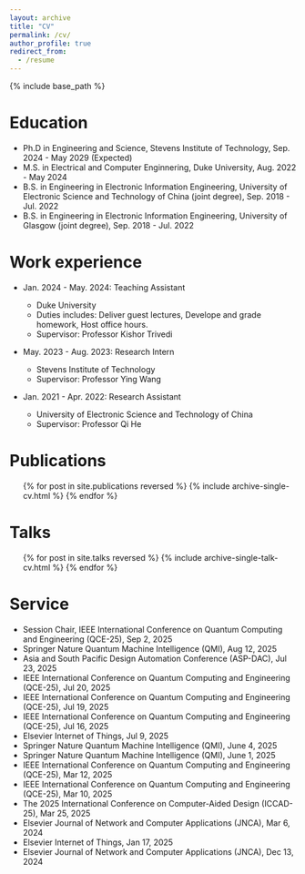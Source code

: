 ```yaml
---
layout: archive
title: "CV"
permalink: /cv/
author_profile: true
redirect_from:
  - /resume
---
```


{% include base_path %}

Education
======
* Ph.D in Engineering and Science, Stevens Institute of Technology, Sep. 2024 - May 2029 (Expected)
* M.S. in Electrical and Computer Enginnering, Duke University, Aug. 2022 - May 2024
* B.S. in Engineering in Electronic Information Engineering, University of Electronic Science and Technology of China (joint degree), Sep. 2018 - Jul. 2022
* B.S. in Engineering in Electronic Information Engineering, University of Glasgow (joint degree), Sep. 2018 - Jul. 2022

Work experience
======
* Jan. 2024 - May. 2024: Teaching Assistant
  * Duke University
  * Duties includes: Deliver guest lectures, Develope and grade homework, Host office hours. 
  * Supervisor: Professor Kishor Trivedi

* May. 2023 - Aug. 2023: Research Intern
  * Stevens Institute of Technology
  * Supervisor: Professor Ying Wang

* Jan. 2021 - Apr. 2022: Research Assistant
  * University of Electronic Science and Technology of China
  * Supervisor: Professor Qi He
  
Publications
======
  <ul>{% for post in site.publications reversed %}
    {% include archive-single-cv.html %}
  {% endfor %}</ul>
  
Talks
======
  <ul>{% for post in site.talks reversed %}
    {% include archive-single-talk-cv.html  %}
  {% endfor %}</ul>
  
Service
======
* Session Chair, IEEE International Conference on Quantum Computing and Engineering (QCE-25), Sep 2, 2025
* Springer Nature Quantum Machine Intelligence (QMI), Aug 12, 2025
* Asia and South Pacific Design Automation Conference (ASP-DAC), Jul 23, 2025
* IEEE International Conference on Quantum Computing and Engineering (QCE-25), Jul 20, 2025
* IEEE International Conference on Quantum Computing and Engineering (QCE-25), Jul 19, 2025
* IEEE International Conference on Quantum Computing and Engineering (QCE-25), Jul 16, 2025
* Elsevier Internet of Things, Jul 9, 2025
* Springer Nature Quantum Machine Intelligence (QMI), June 4, 2025
* Springer Nature Quantum Machine Intelligence (QMI), June 1, 2025
* IEEE International Conference on Quantum Computing and Engineering (QCE-25), Mar 12, 2025
* IEEE International Conference on Quantum Computing and Engineering (QCE-25), Mar 10, 2025
* The 2025 International Conference on Computer-Aided Design (ICCAD-25), Mar 25, 2025
* Elsevier Journal of Network and Computer Applications (JNCA), Mar 6, 2024
* Elsevier Internet of Things, Jan 17, 2025
* Elsevier Journal of Network and Computer Applications (JNCA), Dec 13, 2024



